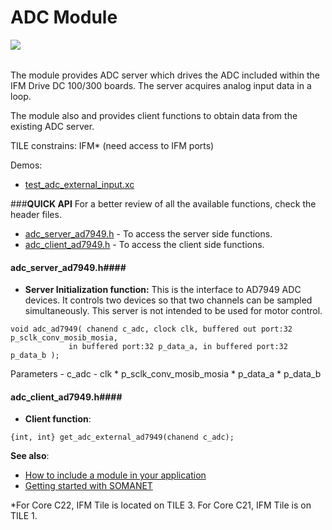 ADC Module
=======================
<a href="https://github.com/synapticon/sc_sncn_motorctrl_sin/blob/master/SYNAPTICON.md">
<img align="left" src="https://s3-eu-west-1.amazonaws.com/synapticon-resources/images/logos/synapticon_fullname_blackoverwhite_280x48.png"/>
</a>
<br/>
<br/>

The module provides ADC server which drives the ADC included within the IFM Drive DC 100/300 boards. 
The server acquires analog input data in a loop.

The module also  and provides client functions to obtain data from the existing ADC server.

TILE constrains: IFM* (need access to IFM ports)

Demos:
- [test_adc_external_input.xc](https://github.com/synapticon/sc_sncn_motorctrl_sin/blob/master/test_adc_external_input/src/test_adc_external_input.xc)

###**QUICK API** 
For a better review of all the available functions, check the header files.

* [adc_server_ad7949.h](https://github.com/synapticon/sc_sncn_motorctrl_sin/blob/master/module_adc/include/adc_server_ad7949.h) - To access the server side functions.
* [adc_client_ad7949.h](https://github.com/synapticon/sc_sncn_motorctrl_sin/blob/master/module_adc/include/adc_client_ad7949.h) - To access the client side functions.

#### **adc_server_ad7949.h**####

- **Server Initialization function:**
This is the interface to AD7949 ADC devices. It controls two devices so that two channels can be sampled simultaneously. This server is not intended to be used for motor control. 

```
void adc_ad7949( chanend c_adc, clock clk, buffered out port:32 p_sclk_conv_mosib_mosia,
		     in buffered port:32 p_data_a, in buffered port:32 p_data_b );
```
Parameters
	- c_adc
	- clk
	* p_sclk_conv_mosib_mosia
	* p_data_a
	* p_data_b


#### **adc_client_ad7949.h**####

- **Client function**:
```
{int, int} get_adc_external_ad7949(chanend c_adc);
```
**See also**:

- [How to include a module in your application]()
- [Getting started with SOMANET][getting_started_somanet]    



*For Core C22, IFM Tile is located on TILE 3. For Core C21, IFM Tile is on TILE 1.

[getting_started_somanet]: http://doc.synapticon.com/wiki/index.php/Category:Getting_Started_with_SOMANET
